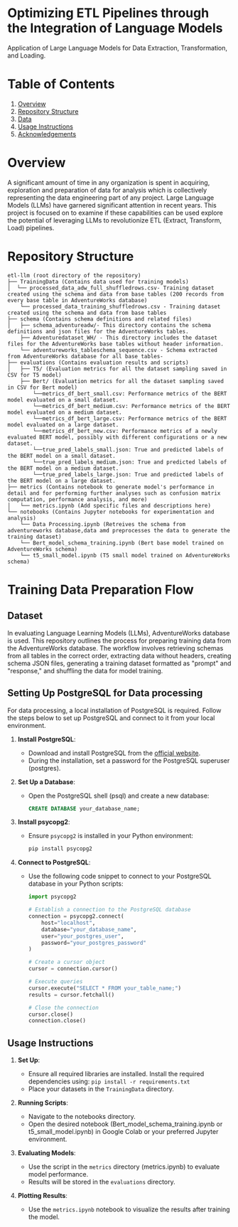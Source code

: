 # Optimizing ETL Pipelines through the Integration of Language Models
Application of Large Language Models for Data Extraction, Transformation, and Loading.

# Table of Contents

1. [Overview](#overview)
2. [Repository Structure](#Repository-Structure)
3. [Data](#Dataset)
4. [Usage Instructions](#Usage-Instructions) 
7. [Acknowledgements](#acknowledgements)


# Overview
A significant amount of time in any organization is spent in acquiring, exploration and preparation of data for analysis which is collectively representing the data engineering part of any project.
Large Language Models (LLMs) have garnered significant attention in recent years. This project is focused on to examine if these capabilities can be used explore the potential of
leveraging LLMs to revolutionize ETL (Extract, Transform, Load) pipelines.

# Repository Structure
```
etl-llm (root directory of the repository)
├── TrainingData (Contains data used for training models)
│  └── processed_data_adw_full_shuffledrows.csv- Training dataset created using the schema and data from base tables (200 records from every base table in AdventureWorks database)
    └── processed_data_training_shuffledrows.csv - Training dataset created using the schema and data from base tables 
├── schema (Contains schema definitions and related files)
│   ├── schema_adventureadw/- This directory contains the schema definitions and json files for the AdventureWorks tables.
    ├── Adventuredataset_WH/ - This directory includes the dataset files for the AdventureWorks base tables without header information.
    └── adventureworks_tableschema_sequence.csv - Schema extracted from AdventureWorks database for all base tables-
├── evaluations (Contains evaluation results and scripts)
│   ├── T5/ (Evaluation metrics for all the dataset sampling saved in CSV for T5 model)
    ├── Bert/ (Evaluation metrics for all the dataset sampling saved in CSV for Bert model)
        └──metrics_df_bert_small.csv: Performance metrics of the BERT model evaluated on a small dataset.
        └──metrics_df_bert_medium.csv: Performance metrics of the BERT model evaluated on a medium dataset.
        └──metrics_df_bert_large.csv: Performance metrics of the BERT model evaluated on a large dataset.
        └──metrics_df_bert_new.csv: Performance metrics of a newly evaluated BERT model, possibly with different configurations or a new dataset.
        └──true_pred_labels_small.json: True and predicted labels of the BERT model on a small dataset.
        └──true_pred_labels_medium.json: True and predicted labels of the BERT model on a medium dataset.
        └──true_pred_labels_large.json: True and predicted labels of the BERT model on a large dataset.
├── metrics (Contains notebook to generate model's performance in detail and for performing further analyses such as confusion matrix computation, performance analysis, and more)
│   └── metrics.ipynb (Add specific files and descriptions here)
└── notebooks (Contains Jupyter notebooks for experimentation and analysis)
    └── Data Processing.ipynb (Retreives the schema from adventureworks database,data amd preprocesses the data to generate the training dataset)
    └── Bert_model_schema_training.ipynb (Bert base model trained on AdventureWorks schema)
    └── t5_small_model.ipynb (T5 small model trained on AdventureWorks schema)
```


# Training Data Preparation Flow
## Dataset
In evaluating Language Learning Models (LLMs), AdventureWorks database is used. This repository outlines the process for preparing training data from the AdventureWorks database. The workflow involves retrieving schemas from all tables in the correct order, extracting data without headers, creating schema JSON files, generating a training dataset formatted as "prompt" and "response," and shuffling the data for model training. 
## Setting Up PostgreSQL for Data processing

For data processing, a local installation of PostgreSQL is required. Follow the steps below to set up PostgreSQL and connect to it from your local environment.

1. **Install PostgreSQL**:
   - Download and install PostgreSQL from the [official website](https://www.postgresql.org/download/).
   - During the installation, set a password for the PostgreSQL superuser (postgres).

2. **Set Up a Database**:
   - Open the PostgreSQL shell (psql) and create a new database:
     ```sql
     CREATE DATABASE your_database_name;
     ```

3. **Install psycopg2**:
   - Ensure `psycopg2` is installed in your Python environment:
     ```sh
     pip install psycopg2
     ```

4. **Connect to PostgreSQL**:
   - Use the following code snippet to connect to your PostgreSQL database in your Python scripts:
     ```python
     import psycopg2

     # Establish a connection to the PostgreSQL database
     connection = psycopg2.connect(
         host="localhost",
         database="your_database_name",
         user="your_postgres_user",
         password="your_postgres_password"
     )

     # Create a cursor object
     cursor = connection.cursor()

     # Execute queries
     cursor.execute("SELECT * FROM your_table_name;")
     results = cursor.fetchall()

     # Close the connection
     cursor.close()
     connection.close()
     ```

## Usage Instructions

1. **Set Up**:
   - Ensure all required libraries are installed. Install the required dependencies using:  ``` pip install -r requirements.txt ```
   - Place your datasets in the `TrainingData` directory.

2. **Running Scripts**:
   - Navigate to the notebooks directory.
   - Open the desired notebook (Bert_model_schema_training.ipynb or t5_small_model.ipynb) in Google Colab or your preferred Jupyter environment.  

3. **Evaluating Models**:
   - Use the script in the `metrics` directory (metrics.ipynb) to evaluate model performance.
   - Results will be stored in the `evaluations` directory.

4. **Plotting Results**:
   - Use the `metrics.ipynb` notebook to visualize the results after training the model.


